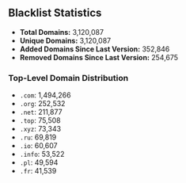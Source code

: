## Blacklist Statistics

- **Total Domains:** 3,120,087
- **Unique Domains:** 3,120,087
- **Added Domains Since Last Version:** 352,846
- **Removed Domains Since Last Version:** 254,675

### Top-Level Domain Distribution

-  `.com`: 1,494,266
-  `.org`: 252,532
-  `.net`: 211,877
-  `.top`: 75,508
-  `.xyz`: 73,343
-  `.ru`: 69,819
-  `.io`: 60,607
-  `.info`: 53,522
-  `.pl`: 49,594
-  `.fr`: 41,539
